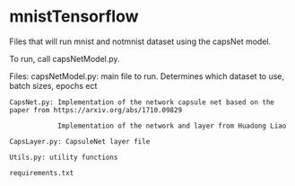 # mnistTensorflow

Files that will run mnist and notmnist dataset using the capsNet model. 

To run, call capsNetModel.py. 

Files:
    capsNetModel.py: main file to run. Determines which dataset to use, batch sizes, epochs ect 

    CapsNet.py: Implementation of the network capsule net based on the paper from https://arxiv.org/abs/1710.09829

                Implementation of the network and layer from Huadong Liao

    CapsLayer.py: CapsuleNet layer file

    Utils.py: utility functions
    
    requirements.txt
                
